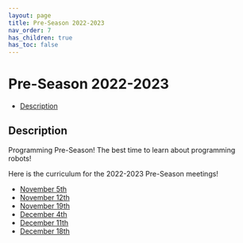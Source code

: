 ```yaml
---
layout: page
title: Pre-Season 2022-2023
nav_order: 7
has_children: true
has_toc: false
---
```


# Pre-Season 2022-2023

* [Description](#description)

## Description

Programming Pre-Season! The best time to learn about programming robots!

Here is the curriculum for the 2022-2023 Pre-Season meetings!

* [November 5th](/preseason_2022_2023/2022-11-5)
* [November 12th](/preseason_2022_2023/2022-11-12)
* [November 19th](/preseason_2022_2023/2022-11-19)
* [December 4th](/preseason_2022_2023/2022-12-4)
* [December 11th](/preseason_2022_2023/2022-12-11)
* [December 18th](/preseason_2022_2023/2022-12-18)